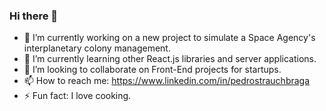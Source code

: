### Hi there 👋

- 🔭 I’m currently working on a new project to simulate a Space Agency's interplanetary colony management.
- 🌱 I’m currently learning other React.js libraries and server applications.
- 👯 I’m looking to collaborate on Front-End projects for startups.
- 📫 How to reach me: https://www.linkedin.com/in/pedrostrauchbraga
- ⚡ Fun fact: I love cooking.
